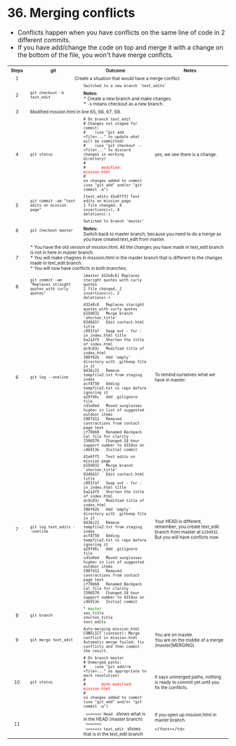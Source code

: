 # 36. Merging conflicts
* Conflicts happen when you have conflicts on the same line of code in 2 different commits.
* If you have add/change the code on top and merge it with a change on the bottom of the file, you won't have merge conflcts.

<table>
  <tr>
    <th><font size="1">Steps</font></th>	
    <th><font size="1">git</font></th>		    
    <th><font size="1">Outcome</font></th>	
    <th><font size="1">Notes</font></th>	
  </tr>
  <tr>
    <td align="center"><font size="1">1</font></td>
    <td colspan="3" align="center"><font size="1">Create a situation that would have a merge conflict. </font></td>
  </tr>
  <tr>
    <td align="center" rowspan="2"><font size="1">2</font></td>
    <td rowspan="2"><font size="1"><code>git checkout -b text_edit</code></font></td>
    <td colspan="2"><font size="1"><code>Switched to a new branch 'text_edits'</code></font></td>
  </tr>  
  <tr>
    <td colspan="3"><font size="1">
     <b>Notes:</b></br>
      * Create a new branch and make changes. </br>
      * <code>-b</code> means checkout as a new branch.
    </font></td>            
  </tr>  
  <tr>
    <td align="center"><font size="1">3</font></td>
    <td colspan="3"><font size="1">Modified mission.html in line 65, 66, 67, 68. </font></td>
  </tr>  
  <tr>
    <td align="center"><font size="1">4</font></td>
    <td><font size="1"><code>git status</code></font></td>
   <td><font size="1">	  
      <code># On branch text_edit</code></br>
      <code># Changes not staged for commit:</code></br>
      <code># &nbsp;&nbsp; (use "git add &lt;file&gt;..." to update what will be committed)</code></br>
      <code># &nbsp;&nbsp; (use "git checkout -- &lt;file&gt;..." to discard changes in working directory)</code></br>
      <code>#</code></br>
      <code># <font color="red">&nbsp;&nbsp;&nbsp;&nbsp;&nbsp; modified: &nbsp; mission.html </font></code></br>
      <code># </code></br>
      <code>no changes added to commit (use "git add" and/or "git commit -a")</code>
   </font></td>
    <td><font size="1">yes, we see there is a change.</font></td>
  </tr>
  <tr>
    <td align="center"><font size="1">5</font></td>
    <td><font size="1"><code>git commit -am "text edits on mission page"</code></font></td>
    <td><font size="1">	  
      <code>[text_edits 41e0ff5] Text edits on mission page</code><br>
      <code>1 file changed, 4 insertions(+), 4 deletions(-)</code><br>
    </font></td>	  
    <td><font size="1"></font></td>
  </tr>
  <tr>
    <td align="center" rowspan=2"><font size="1">6</font></td>
    <td rowspan="2"><font size="1"><code>git checkout master</code></font></td>
    <td colspan="2"><font size="1"><code>Swtiched to branch 'master'</font></td>
  <tr>
    <td colspan="3"><font size="1">
     <b>Notes:</b></br>
      Switch back to master branch, because you need to do a merge as you have created text_edit from master.   
    </font></td>            
  </tr>    
  </tr>
  <tr>
    <td align="center"><font size="1">7</font></td>
    <td colspan="3"><font size="1">
      * You have the old version of mission.html. All the changes you have made in text_edit branch is not in here in master branch. </br>
      * You will make chagnes in msssion.html in the master branch that is different to the changes made in text_edit branch. </br>
      * You will now have conflicts in both branches.
    </font></td>
  </tr>
  <tr>
    <td align="center"><font size="1">8</font></td>
    <td><font size="1"><code>git commit -am "Replaces straight quotes with curly quotes"</code></font></td>
    <td><font size="1">	  
      <code>[master 432e8c6] Replaces staright quotes with curly quotes</code><br>
      <code>1 file changed, 2 insertions(+), 2 deletions(-)</code><br>
    </font></td>	  
    <td><font size="1"></font></td>
  </tr>
  <tr>
    <td align="center"><font size="1">6</font></td>
    <td><font size="1"><code>git log --oneline</code><br></font></td>
    <td><font size="1">
	 <code>432e8c6 &nbsp; Replaces staright quotes with curly quotes</code></br>   
	 <code>b19d932 &nbsp; Merge branch 'shorten_title'</code></br>   	 <code>834641f &nbsp; Edit contact.html title</code></br>   	 <code>c091faf &nbsp; Swap out - for : in index.html title</code></br>   	 <code>6a2a3f5 &nbsp; Shorten the title of index.html</code></br>
	 <code>dc9c83c &nbsp; Modified title of index.html</code></br>
	 <code>380f82b &nbsp; Add 'empty' directory with .gitkeep file in it</code></br>
	 <code>0436c21 &nbsp; Remove tempfile2.txt from staging index</code></br>
	 <code>acf8750 &nbsp; Adding tempfile2.txt to repo before ignoring it</code></br>
	 <code>a29fd6c &nbsp; Add .gitignore file</code></br>
	 <code>cd1e0ed &nbsp; Moved sunglasses higher in list of suggested outdoor items</code></br>
	 <code>2907d12 &nbsp; Removed contractions from contact page text</code></br>
	 <code>cf78db8 &nbsp; Renamed Backpack Cal file for clarity</code></br>
	 <code>1506576 &nbsp; Changed 24 hour support number to 4314so on</code></br>
	 <code>c4b913e &nbsp; Initial commit</code>	 
    </font></td>    
    <td><font size="1">To remind ourselves what we have in master.</font></td>
  </tr>
  <tr>
    <td align="center"><font size="1">7</font></td>
    <td><font size="1"><code>git log text_edits --oneline</code><br></font></td>
    <td><font size="1">
	 <code>41e0ff5 &nbsp; Text edits on mission page</code></br>   
	 <code>b19d932 &nbsp; Merge branch 'shorten_title'</code></br>   	 <code>834641f &nbsp; Edit contact.html title</code></br>   	 <code>c091faf &nbsp; Swap out - for : in index.html title</code></br>   	 <code>6a2a3f5 &nbsp; Shorten the title of index.html</code></br>
	 <code>dc9c83c &nbsp; Modified title of index.html</code></br>
	 <code>380f82b &nbsp; Add 'empty' directory with .gitkeep file in it</code></br>
	 <code>0436c21 &nbsp; Remove tempfile2.txt from staging index</code></br>
	 <code>acf8750 &nbsp; Adding tempfile2.txt to repo before ignoring it</code></br>
	 <code>a29fd6c &nbsp; Add .gitignore file</code></br>
	 <code>cd1e0ed &nbsp; Moved sunglasses higher in list of suggested outdoor items</code></br>
	 <code>2907d12 &nbsp; Removed contractions from contact page text</code></br>
	 <code>cf78db8 &nbsp; Renamed Backpack Cal file for clarity</code></br>
	 <code>1506576 &nbsp; Changed 24 hour support number to 4314so on</code></br>
	 <code>c4b913e &nbsp; Initial commit</code>	 
    </font></td>    
    <td><font size="1">
      Your HEAD is different, remember, you create text_edit branch from master at <code>b19d932</code>. </br>
      But you will have conflicts now.
    </font></td>
  </tr>
  <tr>
    <td align="center"><font size="1">8</font></td>
    <td><font size="1"><code>git branch</code><br></font></td>
    <td><font size="1">
      <code>* <font color="green">master </font></code></br>
      <code>seo_title</code></br>
      <code>shorten_title</code></br>
      <code>text_edits</code>      
    </font></td>       
    <td><font size="1"></font></td>
  </tr>      
  <tr>
    <td align="center"><font size="1">9</font></td>
    <td><font size="1">
      <code>git merge text_edit</code>
    </font></td>
    <td><font size="1">
    	 <code>Auto-merging mission.html</code><br>
	 <code>CONFLICT (content): Merge conflict in mission.html</code><br>
	 <code>Automatic merge failed; fix conflicts and then commit the result.</code>
    </font></td>
    <td><font size="1">
      You are on master. </br>
      You are on the middle of a merge (master|MERGING).
    </font></td>
  </tr>
  <tr>
    <td align="center"><font size="1">10</font></td>
    <td><font size="1"><code>git status</code></font></td>
    <td><font size="1">	  
      <code># On branch master</code></br>
      <code># Unmerged paths:</code></br>
      <code># &nbsp;&nbsp; (use "git add/rm &lt;file&gt;..." as appropriate to mark resolution)</code></br>
      <code>#</code></br>
      <code># <font color="red">&nbsp;&nbsp;&nbsp;&nbsp;&nbsp; both modified: &nbsp; mission.html </font></code></br>
      <code># </code></br>
      <code>no changes added to commit (use "git add" and/or "git commit -a")</code>
    </font></td>
    <td><font size="1">It says unmerged paths, nothing is ready to commit yet until you fix the conflicts.</font></td>
  </tr>
  <tr>
    <td align="center"><font size="1">11</font></td>
    <td><font size="1"></font></td>
    <td><font size="1">
      <code> <<<<<<< Head </code> shows what is in the HEAD (master branch) <br>
      <code> ======= </code> </br>
      <code> >>>>>>> text_edit </code> shows that is in the text_edit branch </br>
    </code></font></td>
    <td><font size="1">
      If you open up mission.html in master branch. </br>
      
    </font></td>
  </tr>  
</table>


